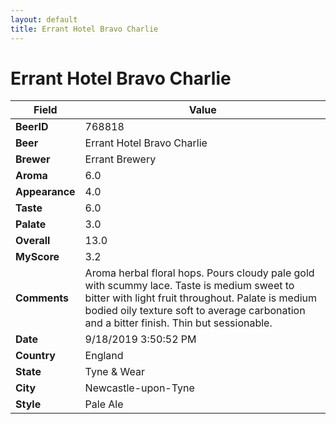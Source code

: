 ```yaml
---
layout: default
title: Errant Hotel Bravo Charlie
---
```


# Errant Hotel Bravo Charlie

| Field         | Value     |
|---------------|-----------|
| **BeerID** | 768818 |
| **Beer** | Errant Hotel Bravo Charlie |
| **Brewer** | Errant Brewery |
| **Aroma** | 6.0 |
| **Appearance** | 4.0 |
| **Taste** | 6.0 |
| **Palate** | 3.0 |
| **Overall** | 13.0 |
| **MyScore** | 3.2 |
| **Comments** | Aroma herbal floral hops. Pours cloudy pale gold with scummy lace. Taste is medium sweet to bitter with light fruit throughout. Palate is medium bodied oily texture soft to average carbonation and a bitter finish. Thin but sessionable. |
| **Date** | 9/18/2019 3:50:52 PM |
| **Country** | England |
| **State** | Tyne &amp; Wear |
| **City** | Newcastle-upon-Tyne |
| **Style** | Pale Ale |
